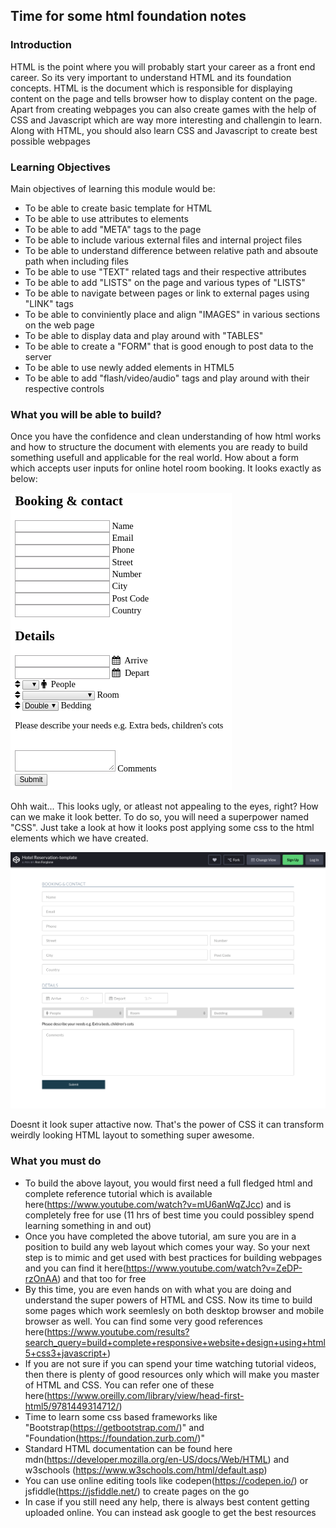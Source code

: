 ## Time for some html foundation notes

### Introduction
HTML is the point where you will probably start your career as a front end career. So its very important to understand HTML and its foundation concepts. HTML is the document which is responsible for displaying content on the page and tells browser how to display content on the page. Apart from creating webpages you can also create games with the help of CSS and Javascript which are way more interesting and challengin to learn. Along with HTML, you should also learn CSS and Javascript to create best possible webpages  


### Learning Objectives
Main objectives of learning this module would be:
- To be able to create basic template for HTML
- To be able to use attributes to elements
- To be able to add "META" tags to the page
- To be able to include various external files and internal project files
- To be able to understand difference between relative path and absoute path when including files
- To be able to use "TEXT" related tags and their respective attributes
- To be able to add "LISTS" on the page and various types of "LISTS"
- To be able to navigate between pages or link to external pages using "LINK" tags
- To be able to conviniently place and align "IMAGES" in various sections on the web page
- To be able to display data and play around with "TABLES"
- To be able to create a "FORM" that is good enough to post data to the server
- To be able to use newly added elements in HTML5
- To be able to add "flash/video/audio" tags and play around with their respective controls


### What you will be able to build?
Once you have the confidence and clean understanding of how html works and how to structure the document with elements you are ready to build something usefull and applicable for the real world. How about a form which accepts user inputs for online hotel room booking. It looks exactly as below:

![](html-only.png)

Ohh wait... This looks ugly, or atleast not appealing to the eyes, right? 
How can we make it look better. To do so, you will need a superpower named "CSS". Just take a look at how it looks post applying some css to the html elements which we have created.

![](complete-page.png)

Doesnt it look super attactive now. That's the power of CSS it can transform weirdly looking HTML layout to something super awesome. 

### What you must do
- To build the above layout, you would first need a full fledged html and complete reference tutorial which is available here(https://www.youtube.com/watch?v=mU6anWqZJcc) and is completely free for use (11 hrs of best time you could possibley spend learning something in and out)
- Once you have completed the above tutorial, am sure you are in a position to build any web layout which comes your way. So your next step is to mimic and get used with best practices for building webpages and you can find it here(https://www.youtube.com/watch?v=ZeDP-rzOnAA) and that too for free
- By this time, you are even hands on with what you are doing and understand the super powers of HTML and CSS. Now its time to build some pages which work seemlesly on both desktop browser and mobile browser as well. You can find some very good references here(https://www.youtube.com/results?search_query=build+complete+responsive+website+design+using+html5+css3+javascript+)
- If you are not sure if you can spend your time watching tutorial videos, then there is plenty of good resources only which will make you master of HTML and CSS. You can refer one of these here(https://www.oreilly.com/library/view/head-first-html5/9781449314712/)
- Time to learn some css based frameworks like "Bootstrap(https://getbootstrap.com/)" and "Foundation(https://foundation.zurb.com/)"
- Standard HTML documentation can be found here mdn(https://developer.mozilla.org/en-US/docs/Web/HTML) and w3schools (https://www.w3schools.com/html/default.asp)
- You can use online editing tools like codepen(https://codepen.io/) or jsfiddle(https://jsfiddle.net/) to create pages on the go
- In case if you still need any help, there is always best content getting uploaded online. You can instead ask google to get the best resources

